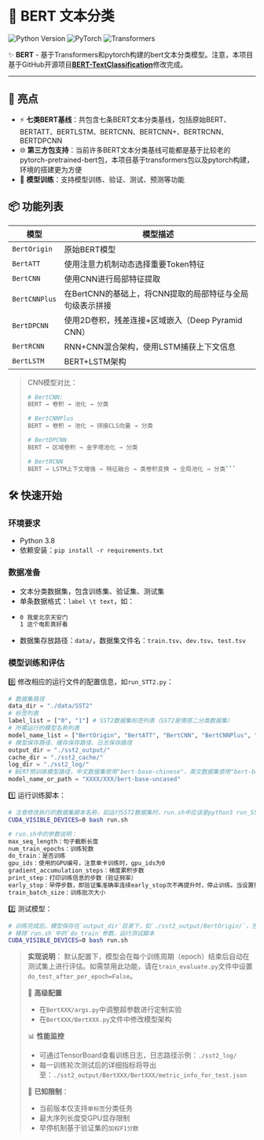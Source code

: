 # 🤖 BERT 文本分类

![Python Version](https://img.shields.io/badge/Python-3.8%2B-blue?logo=python)
![PyTorch](https://img.shields.io/badge/PyTorch-EE4C2C?logo=pytorch&logoColor=white)
![Transformers](https://img.shields.io/badge/Transformers-FFCE56?logo=huggingface&logoColor=black)


✨ **BERT** - 基于Transformers和pytorch构建的bert文本分类模型。注意，本项目基于GitHub开源项目[**BERT-TextClassification**](https://github.com/songyingxin/Bert-TextClassification)修改完成。

---

## 🚀 亮点
- ⚡ **七类BERT基线**：共包含七条BERT文本分类基线，包括原始BERT、BERTATT、BERTLSTM、BERTCNN、BERTCNN+、BERTRCNN、BERTDPCNN
- 🌐 **第三方包支持**：当前许多BERT文本分类基线可能都是基于比较老的pytorch-pretrained-bert包，本项目基于transformers包以及pytorch构建，环境的搭建更为方便
- 🎯 **模型训练**：支持模型训练、验证、测试、预测等功能

## 📦 功能列表
| 模型            | 模型描述                               |
|---------------|------------------------------------|
| `BertOrigin`  | 原始BERT模型                           |
| `BertATT`     | 使用注意力机制动态选择重要Token特征               |
| `BertCNN`     | 使用CNN进行局部特征提取                      |
| `BertCNNPlus` | 在BertCNN的基础上，将CNN提取的局部特征与全局句级表示拼接  |
| `BertDPCNN`   | 使用2D卷积，残差连接+区域嵌入（Deep Pyramid CNN） |
| `BertRCNN`    | RNN+CNN混合架构，使用LSTM捕获上下文信息          |
| `BertLSTM`    | BERT+LSTM架构                        |
>CNN模型对比：
> ```bash
> # BertCNN: 
> BERT → 卷积 → 池化 → 分类
> 
> # BertCNNPlus
> BERT → 卷积 → 池化 → 拼接CLS向量 → 分类
> 
> # BertDPCNN 
> BERT → 区域卷积 → 金字塔池化 → 分类
>
> # BertRCNN
> BERT → LSTM上下文增强 → 特征融合 → 类卷积变换 → 全局池化 → 分类```

## 🛠️ 快速开始

### 环境要求
- Python 3.8
- 依赖安装：`pip install -r requirements.txt`

### 数据准备
- 文本分类数据集，包含训练集、验证集、测试集
- 单条数据格式：`label \t text`，如：
- ```bash
  0	我爱北京天安门
  1	这个电影真好看
  ```
- 数据集存放路径：`data/`，数据集文件名：`train.tsv`、`dev.tsv`、`test.tsv`

### 模型训练和评估
0️⃣ 修改相应的运行文件的配置信息，如`run_STT2.py`：
```python
# 数据集路径
data_dir = "./data/SST2"
# 标签列表
label_list = ["0", "1"] # SST2数据集标签列表（SST2是情感二分类数据集）
# 所需运行的模型名称列表
model_name_list = ["BertOrigin", "BertATT", "BertCNN", "BertCNNPlus", "BertDPCNN", "BertRCNN", "BertLSTM"] # 运行七条基线模型
# 模型保存路径、缓存保存路径、日志保存路径
output_dir = "./sst2_output/"
cache_dir = "./sst2_cache/"
log_dir = "./sst2_log/"
# BERT预训练模型路径，中文数据集使用"bert-base-chinese"，英文数据集使用"bert-base-uncased"
model_name_or_path = "XXXX/XXX/bert-base-uncased"
```

1️⃣ 运行训练脚本：
```bash
# 注意修改执行的数据集脚本名称，如运行SST2数据集时，run.sh中应该是python3 run_SST2.py
CUDA_VISIBLE_DEVICES=0 bash run.sh

# run.sh中的参数说明：
max_seq_length：句子截断长度
num_train_epochs：训练轮数
do_train：是否训练
gpu_ids：使用的GPU编号，注意单卡训练时，gpu_ids为0
gradient_accumulation_steps：梯度累积步数
print_step：打印训练信息的步数（验证频率）
early_stop：早停步数，即验证集准确率连续early_stop次不再提升时，停止训练。当设置很大时，相当于关闭了早停功能。
train_batch_size：训练批次大小
```

2️⃣ 测试模型：
```bash
# 训练完成后，模型保存在`output_dir`目录下，如`./sst2_output/BertOrigin/`，包含模型文件、词表文件、配置文件等。
# 移除`run.sh`中的`do_train`参数，运行测试脚本
CUDA_VISIBLE_DEVICES=0 bash run.sh
```

> **实现说明**：
默认配置下，模型会在每个训练周期（epoch）结束后自动在测试集上进行评估。如需禁用此功能，请在`train_evaluate.py`文件中设置`do_test_after_per_epoch=False`。
>
> 🔧 **高级配置**  
> - 在`BertXXX/args.py`中调整超参数进行定制实验
> - 在`BertXXX/BertXXX.py`文件中修改模型架构
>
> 📊 **性能监控**  
> - 可通过TensorBoard查看训练日志，日志路径示例：`./sst2_log/`
> - 每一训练轮次测试后的详细指标将导出至：`./sst2_output/BertXXX/BertXXX/metric_info_for_test.json`
>
> 🛑 **已知限制**：  
> - 当前版本仅支持`单标签`分类任务
> - 最大序列长度受GPU显存限制
> - 早停机制基于验证集的`加权F1分数`




